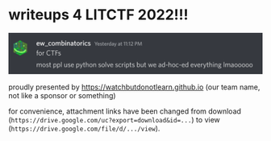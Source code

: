 # writeups 4 LITCTF 2022!!!

![team member says: most ppl use python solve scripts but we ad-hoc-ed everything lmaooooo](./funny.png)

proudly presented by https://watchbutdonotlearn.github.io (our team name, not like a sponsor or something)

for convenience, attachment links have been changed from download (`https://drive.google.com/uc?export=download&id=...`) to view (`https://drive.google.com/file/d/.../view`).
